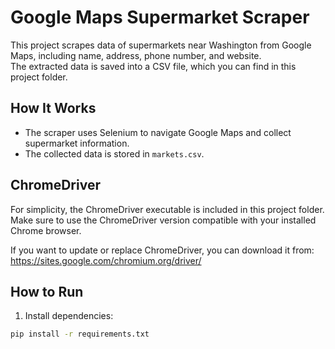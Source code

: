 # Google Maps Supermarket Scraper

This project scrapes data of supermarkets near Washington from Google Maps, including name, address, phone number, and website.  
The extracted data is saved into a CSV file, which you can find in this project folder.

## How It Works

- The scraper uses Selenium to navigate Google Maps and collect supermarket information.
- The collected data is stored in `markets.csv`.

## ChromeDriver

For simplicity, the ChromeDriver executable is included in this project folder.  
Make sure to use the ChromeDriver version compatible with your installed Chrome browser.

If you want to update or replace ChromeDriver, you can download it from:  
https://sites.google.com/chromium.org/driver/

## How to Run

1. Install dependencies:  
```bash
pip install -r requirements.txt